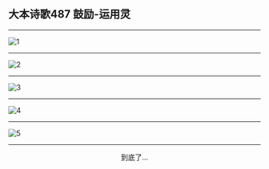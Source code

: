 
## 大本诗歌487 鼓励-运用灵
        
<div id="aplayer0"></div>

---

<img alt="1" data-original="/data/d0486/1">

---

<img alt="2" data-original="/data/d0486/2">

---

<img alt="3" data-original="/data/d0486/3">

---

<img alt="4" data-original="/data/d0486/4">

---

<img alt="5" data-original="/data/d0486/5">

---

<p style="text-align: center">到底了...</p>

<script src="/js/dist-view.js"></script>

<script>
MAIN.id = 'd0486';
        
const ap0 = new APlayer({
    container: document.getElementById('aplayer0'),
    volume: 1,
    loop: 'none',
    preload: 'none',
    audio: [{
        name: '大本诗歌487.mp3',
        artist: '大本诗歌',
        url: 'https://res.wx.qq.com/voice/getvoice?mediaid=MzI0NTk3MDM5M18yMjQ3NDkzNTYy',
        cover: '/favicon'
    }]
});
</script>
